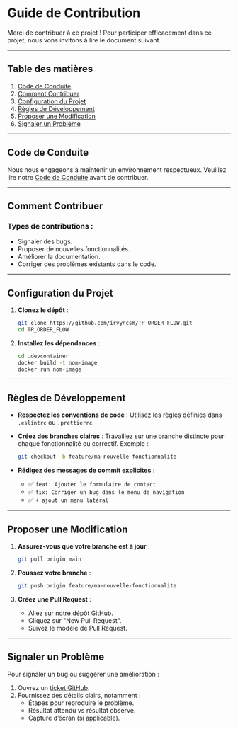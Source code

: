 # Guide de Contribution

Merci de contribuer à ce projet ! Pour participer efficacement dans ce projet, nous vons invitons à lire le document suivant.

---

## Table des matières

1. [Code de Conduite](#code-de-conduite)
2. [Comment Contribuer](#comment-contribuer)
3. [Configuration du Projet](#configuration-du-projet)
4. [Règles de Développement](#règles-de-développement)
5. [Proposer une Modification](#proposer-une-modification)
6. [Signaler un Problème](#signaler-un-problème)

---

## Code de Conduite

Nous nous engageons à maintenir un environnement respectueux. Veuillez lire notre [Code de Conduite](CODE_OF_CONDUCT.md) avant de contribuer.

---

## Comment Contribuer

### Types de contributions :

- Signaler des bugs.
- Proposer de nouvelles fonctionnalités.
- Améliorer la documentation.
- Corriger des problèmes existants dans le code.

---

## Configuration du Projet

1. **Clonez le dépôt** :
   ```bash
   git clone https://github.com/irvyncsm/TP_ORDER_FLOW.git
   cd TP_ORDER_FLOW
   ```

2. **Installez les dépendances** :
   ```bash
   cd .devcontainer
   docker build -t nom-image
   docker run nom-image
   ```

---

## Règles de Développement

- **Respectez les conventions de code** : Utilisez les règles définies dans `.eslintrc` ou `.prettierrc`.
- **Créez des branches claires** : Travaillez sur une branche distincte pour chaque fonctionnalité ou correctif. Exemple :
  ```bash
  git checkout -b feature/ma-nouvelle-fonctionnalite
  ```

- **Rédigez des messages de commit explicites** :
  - ✅ `feat: Ajouter le formulaire de contact`
  - ✅ `fix: Corriger un bug dans le menu de navigation`
  - ✅ `+ ajout un menu latéral`

---

## Proposer une Modification

1. **Assurez-vous que votre branche est à jour** :
   ```bash
   git pull origin main
   ```

2. **Poussez votre branche** :
   ```bash
   git push origin feature/ma-nouvelle-fonctionnalite
   ```

3. **Créez une Pull Request** :
   - Allez sur [notre dépôt GitHub](https://github.com/irvyncsm/TP_ORDER_FLOW.git).
   - Cliquez sur "New Pull Request".
   - Suivez le modèle de Pull Request.

---

## Signaler un Problème

Pour signaler un bug ou suggérer une amélioration :
1. Ouvrez un [ticket GitHub](https://github.com/irvyncsm/TP_ORDER_FLOW.git).
2. Fournissez des détails clairs, notamment :
   - Étapes pour reproduire le problème.
   - Résultat attendu vs résultat observé.
   - Capture d’écran (si applicable).


